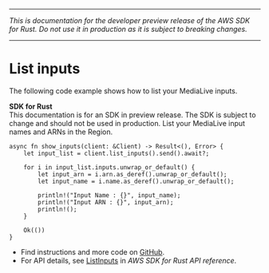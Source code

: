 --------

 *This is documentation for the developer preview release of the AWS SDK for Rust\. Do not use it in production as it is subject to breaking changes\.* 

--------

# List inputs<a name="medialive_ListInputs_rust_topic"></a>

The following code example shows how to list your MediaLive inputs\.

**SDK for Rust**  
This documentation is for an SDK in preview release\. The SDK is subject to change and should not be used in production\.
List your MediaLive input names and ARNs in the Region\.  

```
async fn show_inputs(client: &Client) -> Result<(), Error> {
    let input_list = client.list_inputs().send().await?;

    for i in input_list.inputs.unwrap_or_default() {
        let input_arn = i.arn.as_deref().unwrap_or_default();
        let input_name = i.name.as_deref().unwrap_or_default();

        println!("Input Name : {}", input_name);
        println!("Input ARN : {}", input_arn);
        println!();
    }

    Ok(())
}
```
+  Find instructions and more code on [GitHub](https://github.com/awsdocs/aws-doc-sdk-examples/tree/main/rust_dev_preview/medialive#code-examples)\. 
+  For API details, see [ListInputs](https://awslabs.github.io/aws-sdk-rust/) in *AWS SDK for Rust API reference*\. 